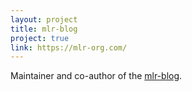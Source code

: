 ```yaml
---
layout: project
title: mlr-blog
project: true
link: https://mlr-org.com/
---
```

Maintainer and co-author of the [mlr-blog](https://mlr-org.com/).

